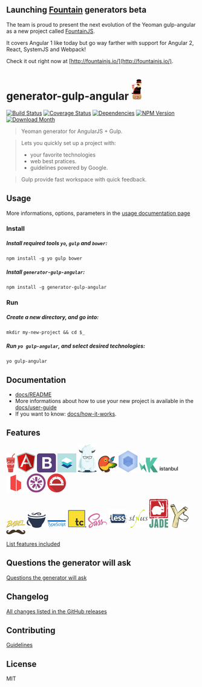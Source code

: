 ## Launching [Fountain](http://fountainjs.io/) generators beta

The team is proud to present the next evolution of the Yeoman gulp-angular as a new project called [FountainJS](http://fountainjs.io/).

It covers Angular 1 like today but go way farther with support for Angular 2, React, SystemJS and Webpack!

Check it out right now at [http://fountainjs.io/](http://fountainjs.io/).

# generator-gulp-angular ![Logo](generators/app/templates/src/assets/images/generator-gulp-angular-logo.png)

[![Build Status](https://img.shields.io/travis/Swiip/generator-gulp-angular/master.svg?style=flat-square)](http://travis-ci.org/Swiip/generator-gulp-angular)
[![Coverage Status](https://img.shields.io/codecov/c/github/Swiip/generator-gulp-angular.svg?style=flat-square)](http://codecov.io/github/Swiip/generator-gulp-angular?branch=master)
[![Dependencies](http://img.shields.io/david/Swiip/generator-gulp-angular.svg?style=flat-square)](https://david-dm.org/eleven-labs/generator-gulp-angular)
[![NPM Version](http://img.shields.io/npm/v/generator-gulp-angular.svg?style=flat-square)](https://www.npmjs.org/package/generator-gulp-angular)
[![Download Month](http://img.shields.io/npm/dm/generator-gulp-angular.svg?style=flat-square)](https://www.npmjs.org/package/generator-gulp-angular)

> Yeoman generator for AngularJS + Gulp.

> Lets you quickly set up a project with:
> * your favorite technologies
> * web best pratices.
> * guidelines powered by Google.

> Gulp provide fast workspace with quick feedback.


## Usage

More informations, options, parameters in the [usage documentation page](docs/usage.md)

### Install

##### Install required tools `yo`, `gulp` and `bower`:
```
npm install -g yo gulp bower
```

##### Install `generator-gulp-angular`:
```
npm install -g generator-gulp-angular
```


### Run

##### Create a new directory, and go into:
```
mkdir my-new-project && cd $_
```

##### Run `yo gulp-angular`, and select desired technologies:
```
yo gulp-angular
```

## Documentation

* [docs/README](docs/README.md)
* More informations about how to use your new project is available in the [docs/user-guide](docs/user-guide.md)
* If you want to know: [docs/how-it-works](docs/how-it-works.md).


## Features

![Logo](docs/assets/gulp.png)
![Logo](docs/assets/angular.png)
![Logo](docs/assets/bootstrap.png)
![Logo](docs/assets/materialdesign.png)
![Logo](docs/assets/foundation.png)
![Logo](docs/assets/bower.png)
![Logo](docs/assets/webpack.png)
![Logo](docs/assets/karma.png)
![Logo](docs/assets/istanbul.png)
![Logo](docs/assets/browsersync.png)
![Logo](docs/assets/jasmine.png)
![Logo](docs/assets/protractor.png)

![Logo](docs/assets/babel.png)
![Logo](docs/assets/coffeescript.png)
![Logo](docs/assets/typescript.png)
![Logo](docs/assets/traceur.png)
![Logo](docs/assets/sass.png)
![Logo](docs/assets/less.png)
![Logo](docs/assets/stylus.png)
![Logo](docs/assets/jade.png)
![Logo](docs/assets/haml.png)
![Logo](docs/assets/handlebars.png)

[List features included](docs/usage.md#features-included-in-the-gulpfile)


## Questions the generator will ask

[Questions the generator will ask](docs/usage.md#questions-the-generator-will-ask)


## Changelog

[All changes listed in the GitHub releases](https://github.com/Swiip/generator-gulp-angular/releases)


## Contributing

[Guidelines](CONTRIBUTING.md)


## License

MIT
